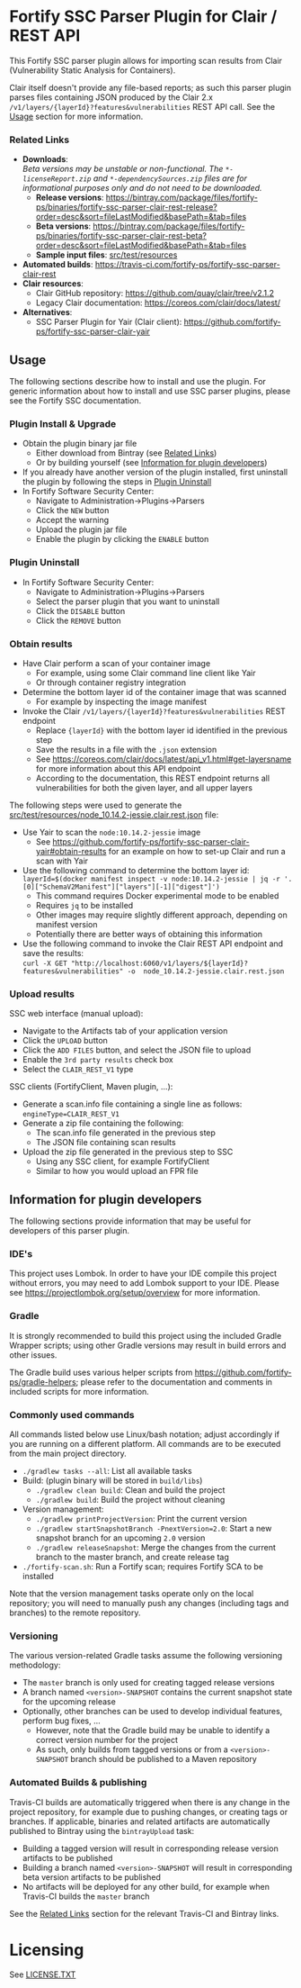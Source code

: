 # Fortify SSC Parser Plugin for Clair / REST API

This Fortify SSC parser plugin allows for importing scan results from Clair (Vulnerability Static Analysis for Containers).

Clair itself doesn't provide any file-based reports; as such this parser plugin parses files containing JSON produced by the
Clair 2.x `/v1/layers/{layerId}?features&vulnerabilities` REST API call. See the [Usage](#Usage) section for more information.

### Related Links

* **Downloads**:  
  _Beta versions may be unstable or non-functional. The `*-licenseReport.zip` and `*-dependencySources.zip` files are for informational purposes only and do not need to be downloaded._
  * **Release versions**: https://bintray.com/package/files/fortify-ps/binaries/fortify-ssc-parser-clair-rest-release?order=desc&sort=fileLastModified&basePath=&tab=files  
  * **Beta versions**: https://bintray.com/package/files/fortify-ps/binaries/fortify-ssc-parser-clair-rest-beta?order=desc&sort=fileLastModified&basePath=&tab=files
  * **Sample input files**: [src/test/resources](src/test/resources)
* **Automated builds**: https://travis-ci.com/fortify-ps/fortify-ssc-parser-clair-rest
* **Clair resources**:
  * Clair GitHub repository: https://github.com/quay/clair/tree/v2.1.2
  * Legacy Clair documentation: https://coreos.com/clair/docs/latest/
* **Alternatives**:
  * SSC Parser Plugin for Yair (Clair client): https://github.com/fortify-ps/fortify-ssc-parser-clair-yair

## Usage

The following sections describe how to install and use the plugin. For generic information
about how to install and use SSC parser plugins, please see the Fortify SSC documentation.

### Plugin Install & Upgrade

* Obtain the plugin binary jar file
  * Either download from Bintray (see [Related Links](#related-links)) 
  * Or by building yourself (see [Information for plugin developers](#information-for-plugin-developers))
* If you already have another version of the plugin installed, first uninstall the plugin by following the steps in [Plugin Uninstall](#plugin-uninstall)
* In Fortify Software Security Center:
  * Navigate to Administration->Plugins->Parsers
  * Click the `NEW` button
  * Accept the warning
  * Upload the plugin jar file
  * Enable the plugin by clicking the `ENABLE` button
  
### Plugin Uninstall

* In Fortify Software Security Center:
  * Navigate to Administration->Plugins->Parsers
  * Select the parser plugin that you want to uninstall
  * Click the `DISABLE` button
  * Click the `REMOVE` button 

### Obtain results

* Have Clair perform a scan of your container image
  * For example, using some Clair command line client like Yair
  * Or through container registry integration
* Determine the bottom layer id of the container image that was scanned
  * For example by inspecting the image manifest
* Invoke the Clair `/v1/layers/{layerId}?features&vulnerabilities` REST endpoint
  * Replace `{layerId}` with the bottom layer id identified in the previous step
  * Save the results in a file with the `.json` extension
  * See https://coreos.com/clair/docs/latest/api_v1.html#get-layersname for more information about this API endpoint
  * According to the documentation, this REST endpoint returns all vulnerabilities for both the given layer, and all upper layers
    
The following steps were used to generate the 
[src/test/resources/node_10.14.2-jessie.clair.rest.json](src/test/resources/node_10.14.2-jessie.clair.rest.json) 
file:

* Use Yair to scan the `node:10.14.2-jessie` image
  * See https://github.com/fortify-ps/fortify-ssc-parser-clair-yair#obtain-results for an example on how to set-up Clair and run a scan with Yair
* Use the following command to determine the bottom layer id:  
  `layerId=$(docker manifest inspect -v node:10.14.2-jessie | jq -r '.[0]["SchemaV2Manifest"]["layers"][-1]["digest"]')`
  * This command requires Docker experimental mode to be enabled
  * Requires `jq` to be installed
  * Other images may require slightly different approach, depending on manifest version
  * Potentially there are better ways of obtaining this information
* Use the following command to invoke the Clair REST API endpoint and save the results:  
  `curl -X GET "http://localhost:6060/v1/layers/${layerId}?features&vulnerabilities" -o  node_10.14.2-jessie.clair.rest.json`

### Upload results

SSC web interface (manual upload):

* Navigate to the Artifacts tab of your application version
* Click the `UPLOAD` button
* Click the `ADD FILES` button, and select the JSON file to upload
* Enable the `3rd party results` check box
* Select the `CLAIR_REST_V1` type
  
SSC clients (FortifyClient, Maven plugin, ...):

* Generate a scan.info file containing a single line as follows:  
`engineType=CLAIR_REST_V1`
* Generate a zip file containing the following:
  * The scan.info file generated in the previous step
  * The JSON file containing scan results
* Upload the zip file generated in the previous step to SSC
  * Using any SSC client, for example FortifyClient
  * Similar to how you would upload an FPR file



## Information for plugin developers

The following sections provide information that may be useful for developers of this 
parser plugin.

### IDE's

This project uses Lombok. In order to have your IDE compile this project without errors, 
you may need to add Lombok support to your IDE. Please see https://projectlombok.org/setup/overview 
for more information.

### Gradle

It is strongly recommended to build this project using the included Gradle Wrapper
scripts; using other Gradle versions may result in build errors and other issues.

The Gradle build uses various helper scripts from https://github.com/fortify-ps/gradle-helpers;
please refer to the documentation and comments in included scripts for more information. 

### Commonly used commands

All commands listed below use Linux/bash notation; adjust accordingly if you
are running on a different platform. All commands are to be executed from
the main project directory.

* `./gradlew tasks --all`: List all available tasks
* Build: (plugin binary will be stored in `build/libs`)
  * `./gradlew clean build`: Clean and build the project
  * `./gradlew build`: Build the project without cleaning
* Version management:
  * `./gradlew printProjectVersion`: Print the current version
  * `./gradlew startSnapshotBranch -PnextVersion=2.0`: Start a new snapshot branch for an upcoming `2.0` version
  * `./gradlew releaseSnapshot`: Merge the changes from the current branch to the master branch, and create release tag
* `./fortify-scan.sh`: Run a Fortify scan; requires Fortify SCA to be installed

Note that the version management tasks operate only on the local repository; you will need to manually
push any changes (including tags and branches) to the remote repository.

### Versioning

The various version-related Gradle tasks assume the following versioning methodology:

* The `master` branch is only used for creating tagged release versions
* A branch named `<version>-SNAPSHOT` contains the current snapshot state for the upcoming release
* Optionally, other branches can be used to develop individual features, perform bug fixes, ...
  * However, note that the Gradle build may be unable to identify a correct version number for the project
  * As such, only builds from tagged versions or from a `<version>-SNAPSHOT` branch should be published to a Maven repository

### Automated Builds & publishing

Travis-CI builds are automatically triggered when there is any change in the project repository,
for example due to pushing changes, or creating tags or branches. If applicable, binaries and related 
artifacts are automatically published to Bintray using the `bintrayUpload` task:

* Building a tagged version will result in corresponding release version artifacts to be published
* Building a branch named `<version>-SNAPSHOT` will result in corresponding beta version artifacts to be published
* No artifacts will be deployed for any other build, for example when Travis-CI builds the `master` branch

See the [Related Links](#related-links) section for the relevant Travis-CI and Bintray links.


# Licensing
See [LICENSE.TXT](LICENSE.TXT)

